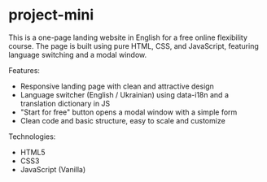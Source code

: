 # project-mini

This is a one-page landing website in English for a free online flexibility course. The page is built using pure HTML, CSS, and JavaScript, featuring language switching and a modal window.

Features:

- Responsive landing page with clean and attractive design
- Language switcher (English / Ukrainian) using data-i18n and a translation dictionary in JS
- "Start for free" button opens a modal window with a simple form
- Clean code and basic structure, easy to scale and customize

Technologies:

- HTML5
- CSS3
- JavaScript (Vanilla)
